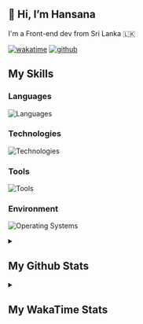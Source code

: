 
<h2>👋 Hi, I’m Hansana</h2>
<p>I'm a Front-end dev from Sri Lanka 🇱🇰</p>

[![wakatime](https://wakatime.com/badge/user/cf3817f9-1dca-4dc8-876a-c4ae6f6942cc.svg)](https://wakatime.com/@cf3817f9-1dca-4dc8-876a-c4ae6f6942cc)
[![github](https://img.shields.io/github/followers/DevHanza?logo=github&style=plastic)](https://github.com/DevHanza?tab=followers)

## My Skills

### Languages
![Languages](https://go-skill-icons.vercel.app/api/icons?i=js,ts,html,css,py,php,c&perline=6)

### Technologies
![Technologies](https://go-skill-icons.vercel.app/api/icons?i=react,angular,nodejs,expressjs,mongodb,sqlite,mysql,scss,bootstrap,tailwindcss,gsap,materialui,shadcn&perline=6)

### Tools
![Tools](https://go-skill-icons.vercel.app/api/icons?i=git,figma,ps,ai,lightroom,wordpress,webstudio,framer,webflow&perline=6)

### Environment
![Operating Systems](https://go-skill-icons.vercel.app/api/icons?i=chrome,vscode,terminal)


<details>
    <summary><h2>My Github Stats</h2></summary>
    <figure>
        <img src="https://github-readme-stats.vercel.app/api?username=DevHanza&hide_border=true&theme=transparent" />
        <img src="https://github-readme-stats.vercel.app/api/top-langs/?username=DevHanza&langs_count=8&layout=compact&hide_border=true&theme=transparent" />
    </figure> -->
</details>

<details>
    <summary><h2>My WakaTime Stats</h2></summary>
    <figure>
        <!--START_SECTION:waka-->

```txt
From: 14 October 2024 - To: 11 May 2025

CSS           79 hrs 36 mins  ######-------------------   25.51 %
HTML          78 hrs 14 mins  ######-------------------   25.07 %
TypeScript    74 hrs 59 mins  ######-------------------   24.03 %
JavaScript    62 hrs 7 mins   #####--------------------   19.91 %
Python        4 hrs 38 mins   -------------------------   01.49 %
```

<!--END_SECTION:waka-->
    </figure>
</details>
